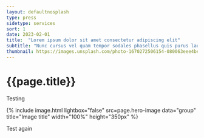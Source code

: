 ```yaml
---
layout: defaultnosplash
type: press
sidetype: services
sort: 1
date: 2023-02-01
title:  "Lorem ipsum dolor sit amet consectetur adipiscing elit"
subtitle: "Nunc cursus vel quam tempor sodales phasellus quis purus laoreet"
thumbnail: https://images.unsplash.com/photo-1670272506154-080063eee4be?ixlib=rb-4.0.3&ixid=MnwxMjA3fDF8MHxwaG90by1wYWdlfHx8fGVufDB8fHx8&auto=format&fit=crop&w=2070&q=80
---
```

# {{page.title}}

Testing

{% include image.html lightbox="false" src=page.hero-image data="group" title="Image title" width="100%" height="350px" %}

Test again